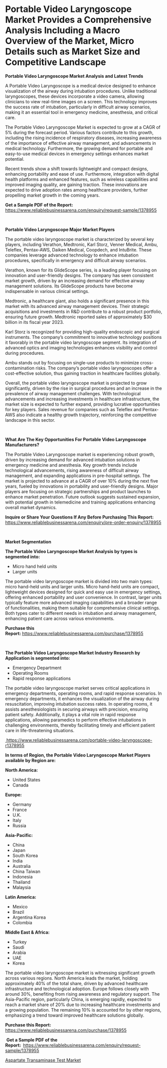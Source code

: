<p><h1>Portable Video Laryngoscope Market Provides a Comprehensive Analysis Including a Macro Overview of the Market, Micro Details such as Market Size and Competitive Landscape</h1></p><p><strong>Portable Video Laryngoscope Market Analysis and Latest Trends</strong></p>
<p><p>A Portable Video Laryngoscope is a medical device designed to enhance visualization of the airway during intubation procedures. Unlike traditional laryngoscopes, these devices incorporate a video camera, allowing clinicians to view real-time images on a screen. This technology improves the success rate of intubation, particularly in difficult airway scenarios, making it an essential tool in emergency medicine, anesthesia, and critical care. </p><p>The Portable Video Laryngoscope Market is expected to grow at a CAGR of 5% during the forecast period. Various factors contribute to this growth, including the rising incidence of respiratory diseases, increasing awareness of the importance of effective airway management, and advancements in medical technology. Furthermore, the growing demand for portable and easy-to-use medical devices in emergency settings enhances market potential. </p><p>Recent trends show a shift towards lightweight and compact designs, enhancing portability and ease of use. Furthermore, integration with digital health platforms and enhanced features, such as wireless capabilities and improved imaging quality, are gaining traction. These innovations are expected to drive adoption rates among healthcare providers, further propelling market growth in the coming years.</p></p>
<p><strong>Get a Sample PDF of the Report:&nbsp;</strong> <a href="https://www.reliablebusinessarena.com/enquiry/request-sample/1378955?utm_campaign=2747&utm_medium=2&utm_source=Github&utm_content=ia&utm_term=03032025&utm_id=portable-video-laryngoscope">https://www.reliablebusinessarena.com/enquiry/request-sample/1378955</a></p>
<p>&nbsp;</p>
<p><strong>Portable Video Laryngoscope Major Market Players</strong></p>
<p><p>The portable video laryngoscope market is characterized by several key players, including Verathon, Medtronic, Karl Storz, Venner Medical, Ambu, Teleflex, Pentax-AWS, Daiken Medical, Coopdech, and IntuBrite. These companies leverage advanced technology to enhance intubation procedures, specifically in emergency and difficult airway scenarios.</p><p>Verathon, known for its GlideScope series, is a leading player focusing on innovation and user-friendly designs. The company has seen consistent market growth, driven by an increasing demand for effective airway management solutions. Its GlideScope products have become indispensable in various clinical settings.</p><p>Medtronic, a healthcare giant, also holds a significant presence in this market with its advanced airway management devices. Their strategic acquisitions and investments in R&D contribute to a robust product portfolio, ensuring future growth. Medtronic reported sales of approximately $30 billion in its fiscal year 2023.</p><p>Karl Storz is recognized for providing high-quality endoscopic and surgical instruments. The company’s commitment to innovative technology positions it favorably in the portable video laryngoscope segment. Its integration of advanced optics and imaging technologies enhances visibility and control during procedures.</p><p>Ambu stands out by focusing on single-use products to minimize cross-contamination risks. The company’s portable video laryngoscopes offer a cost-effective solution, thus gaining traction in healthcare facilities globally.</p><p>Overall, the portable video laryngoscope market is projected to grow significantly, driven by the rise in surgical procedures and an increase in the prevalence of airway management challenges. With technological advancements and increasing investments in healthcare infrastructure, the market size is expected to further expand, providing lucrative opportunities for key players. Sales revenue for companies such as Teleflex and Pentax-AWS also indicate a healthy growth trajectory, reinforcing the competitive landscape in this sector.</p></p>
<p>&nbsp;</p>
<p><strong>What Are The Key Opportunities For Portable Video Laryngoscope Manufacturers?</strong></p>
<p><p>The Portable Video Laryngoscope market is experiencing robust growth, driven by increasing demand for advanced intubation solutions in emergency medicine and anesthesia. Key growth trends include technological advancements, rising awareness of difficult airway management, and expanding applications in pre-hospital settings. The market is projected to advance at a CAGR of over 10% during the next five years, fueled by innovations in portability and user-friendly designs. Major players are focusing on strategic partnerships and product launches to enhance market penetration. Future outlook suggests sustained expansion, with potential growth in telemedicine and training applications enhancing overall market dynamics.</p></p>
<p><strong>Inquire or Share Your Questions If Any Before Purchasing This Report:</strong> <a href="https://www.reliablebusinessarena.com/enquiry/pre-order-enquiry/1378955?utm_campaign=2747&utm_medium=2&utm_source=Github&utm_content=ia&utm_term=03032025&utm_id=portable-video-laryngoscope">https://www.reliablebusinessarena.com/enquiry/pre-order-enquiry/1378955</a></p>
<p>&nbsp;</p>
<p><strong>Market Segmentation</strong></p>
<p><strong>The Portable Video Laryngoscope Market Analysis by types is segmented into:</strong></p>
<p><ul><li>Micro hand held units</li><li>Larger units</li></ul></p>
<p><p>The portable video laryngoscope market is divided into two main types: micro hand-held units and larger units. Micro hand-held units are compact, lightweight devices designed for quick and easy use in emergency settings, offering enhanced portability and user convenience. In contrast, larger units typically feature more advanced imaging capabilities and a broader range of functionalities, making them suitable for comprehensive clinical settings. Both types cater to different needs in intubation and airway management, enhancing patient care across various environments.</p></p>
<p><strong>Purchase this Report:&nbsp;</strong><a href="https://www.reliablebusinessarena.com/purchase/1378955?utm_campaign=2747&utm_medium=2&utm_source=Github&utm_content=ia&utm_term=03032025&utm_id=portable-video-laryngoscope">https://www.reliablebusinessarena.com/purchase/1378955</a></p>
<p>&nbsp;</p>
<p><strong>The Portable Video Laryngoscope Market Industry Research by Application is segmented into:</strong></p>
<p><ul><li>Emergency Department</li><li>Operating Rooms</li><li>Rapid response applications</li></ul></p>
<p><p>The portable video laryngoscope market serves critical applications in emergency departments, operating rooms, and rapid response scenarios. In emergency departments, it enhances the visualization of the airway during resuscitation, improving intubation success rates. In operating rooms, it assists anesthesiologists in securing airways with precision, ensuring patient safety. Additionally, it plays a vital role in rapid response applications, allowing paramedics to perform effective intubations in challenging environments, thereby facilitating timely and efficient patient care in life-threatening situations.</p></p>
<p><a href="https://www.reliablebusinessarena.com/portable-video-laryngoscope-r1378955?utm_campaign=2747&utm_medium=2&utm_source=Github&utm_content=ia&utm_term=03032025&utm_id=portable-video-laryngoscope">&nbsp;https://www.reliablebusinessarena.com/portable-video-laryngoscope-r1378955</a></p>
<p><strong>In terms of Region, the Portable Video Laryngoscope Market Players available by Region are:</strong></p>
<p>
    <p> <strong> North America: </strong>
        <ul>
            <li>United States</li>
            <li>Canada</li>
        </ul>
        </p> 
    <p> <strong> Europe: </strong>
        <ul>
            <li>Germany</li>
            <li>France</li>
            <li>U.K.</li>
            <li>Italy</li>
            <li>Russia</li>
        </ul>
        </p> 
    <p> <strong> Asia-Pacific: </strong>
        <ul>
            <li>China</li>
            <li>Japan</li>
            <li>South Korea</li>
            <li>India</li>
            <li>Australia</li>
            <li>China Taiwan</li>
            <li>Indonesia</li>
            <li>Thailand</li>
            <li>Malaysia</li>
        </ul>
        </p> 
    <p> <strong> Latin America: </strong>
        <ul>
            <li>Mexico</li>
            <li>Brazil</li>
            <li>Argentina Korea</li>
            <li>Colombia</li>
        </ul>
        </p> 
    <p> <strong> Middle East & Africa: </strong>
        <ul>
            <li>Turkey</li>
            <li>Saudi</li>
            <li>Arabia</li>
            <li>UAE</li>
            <li>Korea</li>
        </ul>
    </p>
    </p>
<p><p>The portable video laryngoscope market is witnessing significant growth across various regions. North America leads the market, holding approximately 40% of the total share, driven by advanced healthcare infrastructure and technological adoption. Europe follows closely with around 30%, benefiting from rising awareness and regulatory support. The Asia-Pacific region, particularly China, is emerging rapidly, expected to reach a market share of 20% due to increasing healthcare investments and a growing population. The remaining 10% is accounted for by other regions, emphasizing a trend toward improved healthcare solutions globally.</p></p>
<p><strong>Purchase this Report: </strong><a href="https://www.reliablebusinessarena.com/purchase/1378955?utm_campaign=2747&utm_medium=2&utm_source=Github&utm_content=ia&utm_term=03032025&utm_id=portable-video-laryngoscope">https://www.reliablebusinessarena.com/purchase/1378955</a></p>
<p>&nbsp;<strong>Get a Sample PDF of the Report:&nbsp;&nbsp;</strong><a href="https://www.reliablebusinessarena.com/enquiry/request-sample/1378955?utm_campaign=2747&utm_medium=2&utm_source=Github&utm_content=ia&utm_term=03032025&utm_id=portable-video-laryngoscope">https://www.reliablebusinessarena.com/enquiry/request-sample/1378955</a></p>
<p><strong></strong></p>
<p><p><a href="https://github.com/nwokechock6s/Market-Research-Report-List-1/blob/main/aspartate-transaminase-test-market.md?utm_campaign=2747&utm_medium=2&utm_source=Github&utm_content=ia&utm_term=03032025&utm_id=portable-video-laryngoscope">Aspartate Transaminase Test Market</a></p></p>